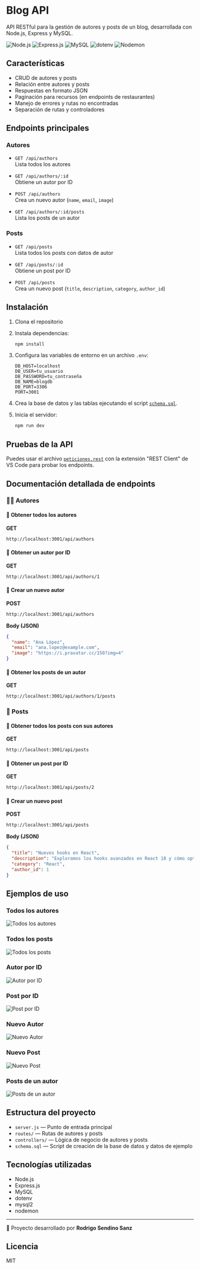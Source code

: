 # Blog API

API RESTful para la gestión de autores y posts de un blog, desarrollada con Node.js, Express y MySQL.

![Node.js](https://img.shields.io/badge/Node.js-339933?style=for-the-badge&logo=nodedotjs&logoColor=white)
![Express.js](https://img.shields.io/badge/Express.js-000000?style=for-the-badge&logo=express&logoColor=white)
![MySQL](https://img.shields.io/badge/MySQL-4479A1?style=for-the-badge&logo=mysql&logoColor=white)
![dotenv](https://img.shields.io/badge/dotenv-8DD6F9?style=for-the-badge&logo=dotenv&logoColor=black)
![Nodemon](https://img.shields.io/badge/Nodemon-76D04B?style=for-the-badge&logo=nodemon&logoColor=white)

## Características

- CRUD de autores y posts
- Relación entre autores y posts
- Respuestas en formato JSON
- Paginación para recursos (en endpoints de restaurantes)
- Manejo de errores y rutas no encontradas
- Separación de rutas y controladores

## Endpoints principales

### Autores

- `GET /api/authors`  
  Lista todos los autores

- `GET /api/authors/:id`  
  Obtiene un autor por ID

- `POST /api/authors`  
  Crea un nuevo autor (`name`, `email`, `image`)

- `GET /api/authors/:id/posts`  
  Lista los posts de un autor

### Posts

- `GET /api/posts`  
  Lista todos los posts con datos de autor

- `GET /api/posts/:id`  
  Obtiene un post por ID

- `POST /api/posts`  
  Crea un nuevo post (`title`, `description`, `category`, `author_id`)

## Instalación

1. Clona el repositorio
2. Instala dependencias:

   ```sh
   npm install
   ```

3. Configura las variables de entorno en un archivo `.env`:

   ```
   DB_HOST=localhost
   DB_USER=tu_usuario
   DB_PASSWORD=tu_contraseña
   DB_NAME=blogdb
   DB_PORT=3306
   PORT=3001
   ```

4. Crea la base de datos y las tablas ejecutando el script [`schema.sql`](schema.sql).

5. Inicia el servidor:

   ```sh
   npm run dev
   ```

## Pruebas de la API

Puedes usar el archivo [`peticiones.rest`](peticiones.rest) con la extensión "REST Client" de VS Code para probar los endpoints.

## Documentación detallada de endpoints

### 🧑‍💻 Autores

#### 🔹 Obtener todos los autores
**GET**
```bash
http://localhost:3001/api/authors
```

#### 🔹 Obtener un autor por ID
**GET**
```bash
http://localhost:3001/api/authors/1
```

#### 🔹 Crear un nuevo autor
**POST**
```bash
http://localhost:3001/api/authors
```
**Body (JSON)**
```json
{
  "name": "Ana López",
  "email": "ana.lopez@example.com",
  "image": "https://i.pravatar.cc/150?img=4"
}
```

#### 🔹 Obtener los posts de un autor
**GET**
```bash
http://localhost:3001/api/authors/1/posts
```

### 📝 Posts

#### 🔹 Obtener todos los posts con sus autores
**GET**
```bash
http://localhost:3001/api/posts
```

#### 🔹 Obtener un post por ID
**GET**
```bash
http://localhost:3001/api/posts/2
```

#### 🔹 Crear un nuevo post
**POST**
```bash
http://localhost:3001/api/posts
```
**Body (JSON)**
```json
{
  "title": "Nuevos hooks en React",
  "description": "Exploramos los hooks avanzados en React 18 y cómo optimizan el rendimiento.",
  "category": "React",
  "author_id": 1
}
```

## Ejemplos de uso

### Todos los autores
![Todos los autores](docs/img/1-AUT-todoAutores.png)

### Todos los posts
![Todos los posts](docs/img/1-POS-todoPost.png)

### Autor por ID
![Autor por ID](docs/img/2-AUT-autorId.png)

### Post por ID
![Post por ID](docs/img/2-POS-postId.png)

### Nuevo Autor
![Nuevo Autor](docs/img/3-AUT-nuevoAutor.png)

### Nuevo Post
![Nuevo Post](docs/img/3-POS-createPost.png)

### Posts de un autor
![Posts de un autor](docs/img/4-AUT-postAutor.png)

## Estructura del proyecto

- `server.js` — Punto de entrada principal
- `routes/` — Rutas de autores y posts
- `controllers/` — Lógica de negocio de autores y posts
- `schema.sql` — Script de creación de la base de datos y datos de ejemplo

## Tecnologías utilizadas

- Node.js
- Express.js
- MySQL
- dotenv
- mysql2
- nodemon

---

📌 Proyecto desarrollado por **Rodrigo Sendino Sanz**

## Licencia

MIT
